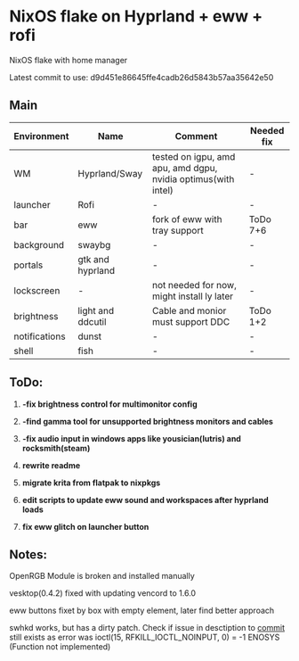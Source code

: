 # NixOS flake on Hyprland + eww + rofi

NixOS flake with home manager

Latest commit to use: d9d451e86645ffe4cadb26d5843b57aa35642e50

## Main
| Environment | Name | Comment | Needed fix |
|-----|-----|-----|-----|
| WM | Hyprland/Sway | tested on igpu, amd apu, amd dgpu, nvidia optimus(with intel) | - |
| launcher | Rofi | - | - |
| bar | eww | fork of eww with tray support | ToDo 7+6 |
| background | swaybg | - | - |
| portals | gtk and hyprland | - | - |
| lockscreen | - | not needed for now, might install ly later | - |
| brightness | light and ddcutil | Cable and monior must support DDC | ToDo 1+2 |
| notifications | dunst | - | - |
| shell | fish | - | - |

## ToDo:

1. **-fix brightness control for multimonitor config**

2. **-find gamma tool for unsupported brightness monitors and cables**

3. **-fix audio input in windows apps like yousician(lutris) and rocksmith(steam)**

4. **rewrite readme**

5. **migrate krita from flatpak to nixpkgs**

6. **edit scripts to update eww sound and workspaces after hyprland loads**

7. **fix eww glitch on launcher button**

## Notes:

OpenRGB Module is broken and installed manually

vesktop(0.4.2) fixed with updating vencord to 1.6.0

eww buttons fixet by box with empty element, later find better approach

swhkd works, but has a dirty patch. Check if issue in desctiption to [commit](https://github.com/waycrate/swhkd/commit/6877854183dce2dbd583cf4be82a890ccd7b1f4e) still exists as error was ioctl(15, RFKILL_IOCTL_NOINPUT, 0)      = -1 ENOSYS (Function not implemented)
